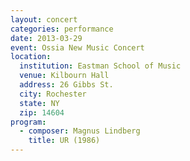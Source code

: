 ```yaml
---
layout: concert
categories: performance
date: 2013-03-29
event: Ossia New Music Concert
location:
  institution: Eastman School of Music
  venue: Kilbourn Hall
  address: 26 Gibbs St.
  city: Rochester
  state: NY
  zip: 14604
program:
  - composer: Magnus Lindberg
    title: UR (1986)
---
```

